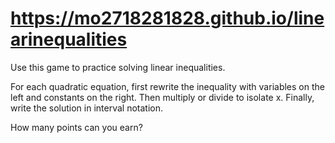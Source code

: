 # https://mo2718281828.github.io/linearinequalities

Use this game to practice solving linear inequalities.

For each quadratic equation, first rewrite the inequality with variables on the left and constants on the right. Then multiply or divide to isolate x. Finally, write the solution in interval notation.

How many points can you earn?
